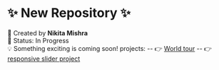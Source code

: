 
# ✨ New Repository ✨

🚀 Created by **Nikita Mishra**  
📌 Status: In Progress  
💡 Something exciting is coming soon!
projects:
 -- 👉 [World tour](https://world1211.netlify.app/)
 -- 👉 [ responsive slider project](https://slider1212.netlify.app/)
